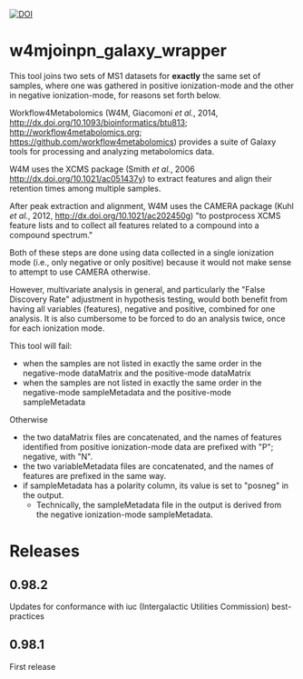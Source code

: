 [![DOI](https://zenodo.org/badge/DOI/10.5281/zenodo.1038289.svg)](https://doi.org/10.5281/zenodo.1038289)

# w4mjoinpn_galaxy_wrapper

This tool joins two sets of MS1 datasets for **exactly** the same set of samples, where one was gathered in positive 
ionization-mode and the other in negative ionization-mode, for reasons set forth below.  

Workflow4Metabolomics (W4M, Giacomoni *et al.*, 2014, http://dx.doi.org/10.1093/bioinformatics/btu813; http://workflow4metabolomics.org; 
https://github.com/workflow4metabolomics) provides a suite of Galaxy tools for processing and analyzing metabolomics data.
  
W4M uses the XCMS package (Smith *et al.*, 2006 http://dx.doi.org/10.1021/ac051437y) to extract features and align 
their retention times among multiple samples. 

After peak extraction and alignment, W4M uses the CAMERA package (Kuhl *et al.*, 2012, http://dx.doi.org/10.1021/ac202450g) 
"to postprocess XCMS feature lists and to collect all features related to a compound into a compound spectrum."

Both of these steps are done using data collected in a single ionization mode (i.e., only negative or only positive)
because it would not make sense to attempt to use CAMERA otherwise.

However, multivariate analysis in general, and particularly the "False Discovery Rate" adjustment in hypothesis testing,
would both benefit from having all variables (features), negative and positive, combined for one analysis.  It is also
cumbersome to be forced to do an analysis twice, once for each ionization mode.

This tool will fail:
 * when the samples are not listed in exactly the same order in the negative-mode dataMatrix and the positive-mode dataMatrix
 * when the samples are not listed in exactly the same order in the negative-mode sampleMetadata and the positive-mode sampleMetadata

Otherwise
  * the two dataMatrix files are concatenated, and the names of features identified from positive ionization-mode data
are prefixed with "P"; negative, with "N".
  * the two variableMetadata files are concatenated, and the names of features are prefixed in the same way.
  * if sampleMetadata has a polarity column, its value is set to "posneg" in the output.
    * Technically, the sampleMetadata file in the output is derived from the negative ionization-mode sampleMetadata.

# Releases

## 0.98.2 

Updates for conformance with iuc (Intergalactic Utilities Commission) best-practices

## 0.98.1

First release
